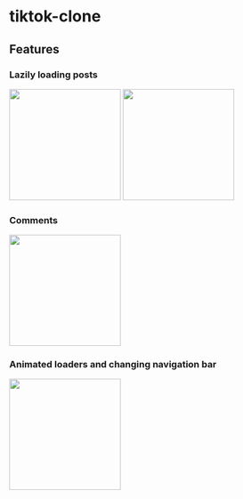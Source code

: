 # tiktok-clone
## Features
### Lazily loading posts
<img src="https://user-images.githubusercontent.com/81270095/155446564-d0607a58-cae5-4743-98af-117c5243efaa.png" width="200" height="auto">
<img src="https://user-images.githubusercontent.com/81270095/155446686-d9661520-f95b-49fb-8d01-b6b34d13379b.png" width="200" height="auto">

### Comments
<img src="https://user-images.githubusercontent.com/81270095/155446627-0f50a9f2-1314-4056-b921-e8811121bbad.png" width="200" height="auto">

### Animated loaders and changing navigation bar
<img src="https://user-images.githubusercontent.com/81270095/155446873-3c051dcf-10e7-4c2f-8027-aa53f42a5295.png" width="200" height="auto">

